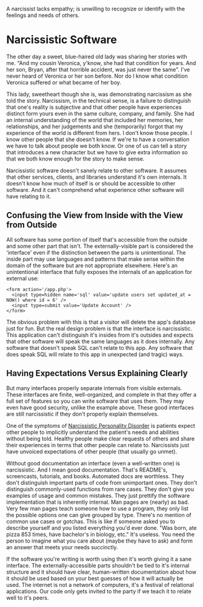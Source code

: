 A narcissist lacks empathy; is unwilling to recognize or identify with the feelings and needs of others.

# Narcissistic Software

The other day a sweet, blue-haired old lady was sharing her stories with me. "And my cousin Veronica, y'know, she had that condition for years. And her son, Bryan, after that horrible accident, was just never the same". I've never heard of Veronica or her son before. Nor do I know what condition Veronica suffered or what became of her boy.

This lady, sweetheart though she is, was demonstrating narcissism as she told the story. Narcissism, in the technical sense, is a failure to distinguish that one's reality is subjective and that other people have experiences distinct form yours even in the same culture, company, and family.
She had an internal understanding of the world that included her memories, her relationships, and her judgements and she (temporarily) forgot that my experience of the world is different from hers. I don't know those people. I know other people that she doesn't know. If we're to have a conversation we have to talk about people we both know. Or one of us can tell a story that introduces a new character but we have to give extra information so that we both know enough for the story to make sense.

Narcissistic software doesn't sanely relate to other software. It assumes that other services, clients, and libraries understand it's own internals. It doesn't know how much of itself is or should be accessible to other software. And it can't comprehend what experience other software will have relating to it.

## Confusing the View from Inside with the View from Outside

All software has some portion of itself that's accessible from the outside and some other part that isn't. The externally-visible part is considered the 'interface' even if the distinction between the parts is unintentional. The inside part may use languages and patterns that make sense within the domain of the software but are not appropriate elsewhere. Here's an unintentional interface that fully exposes the internals of an application for external use:

    <form action='/app.php'>
      <input type=hidden name='sql' value='update users set updated_at = NOW() where id = 6' />
      <input type=submit value='Update Account' />
    </form>

The obvious problem with this is that a visitor will delete the app's database just for fun. But the real design problem is that the interface is narcissistic. This application can't distinguish it's insides from it's outsides and expects that other software will speak the same languages as it does internally. Any software that doesn't speak SQL can't relate to this app. Any software that does speak SQL will relate to this app in unexpected (and tragic) ways.

## Having Expectations Versus Explaining Clearly

But many interfaces properly separate internals from visible externals. These interfaces are finite, well-organized, and complete in that they offer a full set of features so you can write software that uses them. They may even have good security, unlike the example above. These good interfaces are still narcissistic if they don't properly explain themselves.

One of the symptoms of [Narcissistic Personality Disorder](http://en.wikipedia.org/wiki/Narcissistic_personality_disorder#cite_ref-DSM-IV-TR_0-1) is patients expect other people to implicitly understand the patient's needs and abilities without being told. Healthy people make clear requests of others and share their experiences in terms that other people can relate to. Narcissists just have unvoiced expectations of other people (that usually go unmet).

Without good documentation an interface (even a well-written one) is narcissistic. And I mean good documentation. That's README's, screencasts, tutorials, and books. Automated docs are worthless. They don't distinguish important parts of code from unimportant ones. They don't distinguish commonly-used functions from rare cases. They don't give you examples of usage and common mistakes. They just prettify the software implementation that is inherently internal. Man pages are (nearly) as bad. Very few man pages teach someone how to use a program, they only list the possible options one can give grouped by type. There's no mention of common use cases or gotchas.
This is like if someone asked you to describe yourself and you listed everything you'd ever done. "Was born, ate pizza 853 times, have bachelor's in biology, etc." It's useless. You need the person to imagine what you care about (maybe they have to ask) and form an answer that meets your needs succinctly.

If the software you're writing is worth using then it's worth giving it a sane interface. The externally-accessible parts shouldn't be tied to it's internal structure and it should have clear, human-written documentation about how it should be used based on your best guesses of how it will actually be used. The internet is not a network of computers, it's a festival of relational applications. Our code only gets invited to the party if we teach it to relate well to it's peers.

